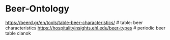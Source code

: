# Beer-Ontology
https://beerd.gr/en/tools/table-beer-characteristics/  # table: beer characteristics
https://hospitalityinsights.ehl.edu/beer-types  # periodic beer table clanok
